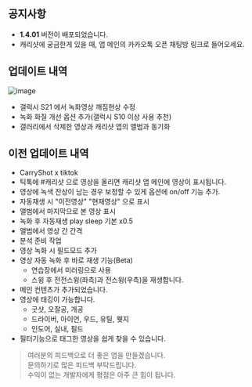 ## 공지사항
  - **1.4.01** 버전이 배포되었습니다.
  - 캐리샷에 궁금한게 있을 때, 앱 메인의 카카오톡 오픈 채팅방 링크로 들어오세요.

## 업데이트 내역
![image](https://user-images.githubusercontent.com/61589832/117564987-01904500-b0ea-11eb-9366-ef1d0c9a58e1.png)
  - 갤럭시 S21 에서 녹화영상 깨짐현상 수정
  - 녹화 화질 개선 옵션 추가(갤럭시 S10 이상 사용 추천)
  - 갤러리에서 삭제한 영상과 캐리샷 앱의 앨범과 동기화

## 이전 업데이트 내역
  - CarryShot x tiktok 
  - 틱톡에 #캐리샷 으로 영상을 올리면 캐리샷 앱 메인에 영상이 표시됩니다.
  - 영상에 녹색 잔상이 남는 경우 보정할 수 있게 옵션에 on/off 기능 추가.
  - 자동재생 시 "이전영상" "현재영상" 으로 표시
  - 앨범에서 마지막으로 본 영상 표시
  - 녹화 후 자동재생 play sleep 기본 x0.5
  - 앨범에서 영상 간 간격
  - 분석 준비 작업
  - 영상 녹화 시 필드모드 추가
  - 영상 자동 녹화 후 바로 재생 기능(Beta)
    - 연습장에서 미러링으로 사용  
    - 스윙 후 전전스윙(좌측)과 전스윙(우측)을 재생합니다.
  - 메인 컨텐츠가 추가되었습니다.
  - 영상에 태깅이 가능합니다.
	  - 굿샷, 오잘공, 개공
	  - 드라이버, 아이언, 우드, 유틸, 웻지
	  - 인도어, 실내, 필드
  -  필터기능으로 태그한 영상을 쉽게 찾을 수 있습니다.

> 여러분의 피드백으로 더 좋은 앱을 만들겠습니다.  
> 문의하기로 많은 피드백 부탁드립니다.  
> 수익이 없는 개발자에게 평점은 아주 큰 힘이 됩니다.

